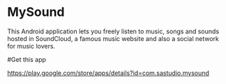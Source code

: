 # MySound

This Android application lets you freely listen to music, songs and sounds hosted in SoundCloud, a famous music website and also a social network for music lovers.

#Get this app

https://play.google.com/store/apps/details?id=com.sastudio.mysound
